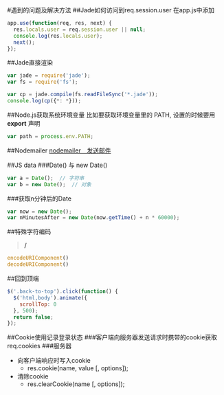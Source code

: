 #遇到的问题及解决方法
##Jade如何访问到req.session.user
在app.js中添加
~~~javascript
app.use(function(req, res, next) {
  res.locals.user = req.session.user || null;
  console.log(res.locals.user);
  next();
});
~~~

##Jade直接渲染
~~~javascript
var jade = require('jade');
var fs = require('fs');

var cp = jade.compile(fs.readFileSync('*.jade'));
console.log(cp({*: *}));
~~~

##Node.js获取系统环境变量
比如要获取环境变量里的 PATH,
设置的时候要用 **export** 声明
~~~javascript
var path = process.env.PATH;
~~~

##Nodemailer
[nodemailer　发送邮件](http://blog.csdn.net/elliott_yoho/article/details/53100227)

##JS data
###Date() 与 new Date()
~~~javascript
var a = Date();  // 字符串
var b = new Date();  // 对象
~~~

###获取n分钟后的Date
~~~javascript
var now = new Date();
var nMinutesAfter = new Date(now.getTime() + n * 60000);
~~~

##特殊字符编码
> **/**

~~~javascript
encodeURIComponent()
decodeURIComponent()
~~~

##回到顶端
~~~javascript
$('.back-to-top').click(function() {
  $('html,body').animate({
    scrollTop: 0
  }, 500);
  return false;
});
~~~

##Cookie使用记录登录状态
###客户端向服务器发送请求时携带的cookie获取
req.cookies
###服务器
* 向客户端响应时写入cookie
    * res.cookie(name, value [, options]);
* 清除cookie
    * res.clearCookie(name [, options]);